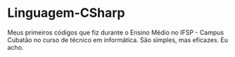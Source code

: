 # Linguagem-CSharp
Meus primeiros códigos que fiz durante o Ensino Médio no IFSP - Campus Cubatão no curso de técnico em informática.
São simples, mas eficazes. Eu acho.
